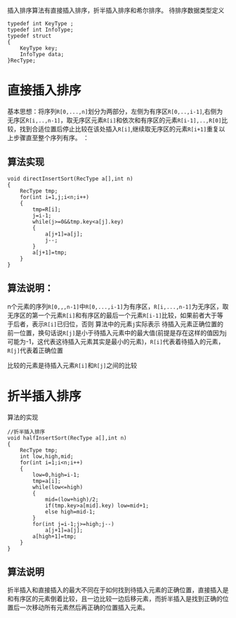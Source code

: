 插入排序算法有直接插入排序，折半插入排序和希尔排序。
待排序数据类型定义
```
typedef int KeyType ;
typedef int InfoType;
typedef struct 
{
    KeyType key;
    InfoType data;
}RecType;
```

# 直接插入排序

基本思想：将序列`R[0,...,n]`划分为两部分，左侧为有序区`R[0,..,i-1]`,右侧为无序区`R[i,..,n-1]`，取无序区元素`R[i]`和依次和有序区的元素`R[i-1],..,R[0]`比较，找到合适位置后停止比较在该处插入`R[i]`,继续取无序区的元素`R[i+1]`重复以上步骤直至整个序列有序。
：
## 算法实现
```
void directInsertSort(RecType a[],int n)
{
    RecType tmp;
    for(int i=1,j;i<n;i++)
    {
        tmp=R[i];
        j=i-1;
        while(j>=0&&tmp.key<a[j].key)
        {
            a[j+1]=a[j];
            j--;
        }
        a[j+1]=tmp;
    }
}
```

## 算法说明：
n个元素的序列`R[0,,,n-1]`中`R[0,...,i-1]`为有序区，`R[i,...,n-1]`为无序区，取无序区的第一个元素`R[i]`和有序区的最后一个元素`R[i-1]`比较，如果前者大于等于后者，表示`R[i]`已归位，否则
算法中的元素`j`实际表示 待插入元素正确位置的前一位置，换句话说`R[j]`是小于待插入元素中的最大值(前提是存在这样的值因为j可能为-1，这代表这待插入元素其实是最小的元素)，`R[i]`代表着待插入的元素，`R[j]`代表着正确位置

比较的元素是待插入元素`R[i]`和`R[j]`之间的比较

# 折半插入排序

算法的实现
```
//折半插入排序
void halfInsertSort(RecType a[],int n)
{
    RecType tmp;
    int low,high,mid;
    for(int i=1;i<n;i++)
    {
        low=0,high=i-1;
        tmp=a[i];
        while(low<=high)
        {
            mid=(low+high)/2;
            if(tmp.key>a[mid].key) low=mid+1;
            else high=mid-1;
        }
        for(int j=i-1;j>=high;j--)
            a[j+1]=a[j];
        a[high+1]=tmp;
    }
}
```

## 算法说明
折半插入和直接插入的最大不同在于如何找到待插入元素的正确位置，直接插入是和有序区的元素倒着比较，且一边比较一边后移元素，而折半插入是找到正确的位置后一次移动所有元素然后再正确的位置插入元素。